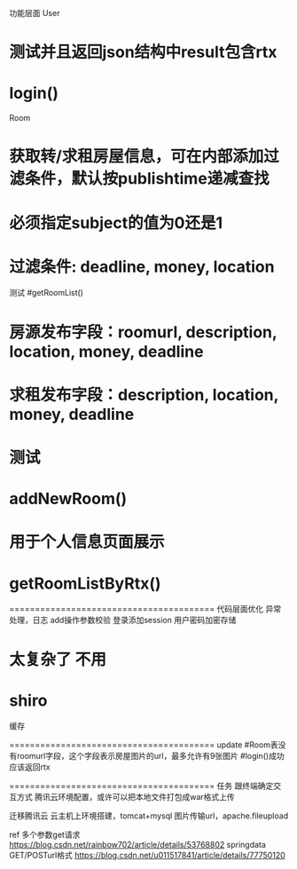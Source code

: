 功能层面
User
# 测试并且返回json结构中result包含rtx
# login()

Room
# 获取转/求租房屋信息，可在内部添加过滤条件，默认按publishtime递减查找
# 必须指定subject的值为0还是1
# 过滤条件: deadline, money, location
测试
#getRoomList()
# 房源发布字段：roomurl, description, location, money, deadline
# 求租发布字段：description, location, money, deadline
# 测试
# addNewRoom()
# 用于个人信息页面展示
# getRoomListByRtx()

========================================
代码层面优化
异常处理，日志
add操作参数校验
登录添加session
用户密码加密存储
# 太复杂了 不用
# shiro

缓存

========================================
update
#Room表没有roomurl字段，这个字段表示房屋图片的url，最多允许有9张图片
#login()成功应该返回rtx

========================================
任务
跟终端确定交互方式
腾讯云环境配置，或许可以把本地文件打包成war格式上传

迁移腾讯云
云主机上环境搭建，tomcat+mysql
图片传输url，apache.fileupload

ref
多个参数get请求 https://blog.csdn.net/rainbow702/article/details/53768802
springdata GET/POSTurl格式 https://blog.csdn.net/u011517841/article/details/77750120